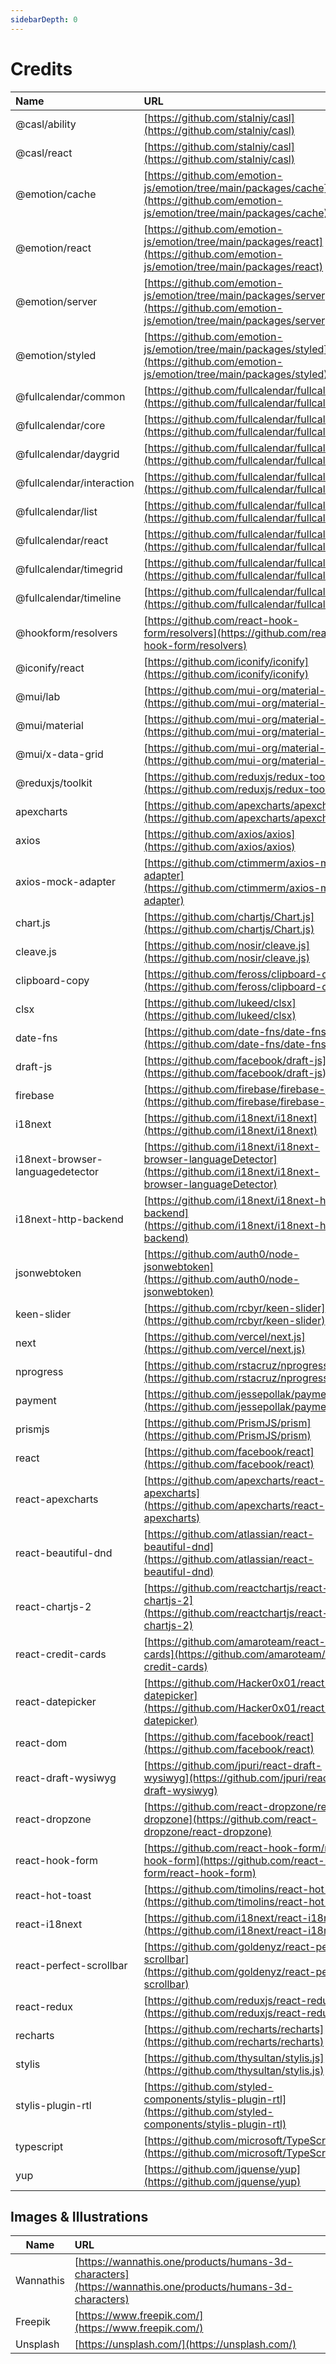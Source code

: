 ```yaml
---
sidebarDepth: 0
---
```


# Credits

| Name |  URL    | License           |
| :--- | :------ | :---------------- |
| @casl/ability | [https://github.com/stalniy/casl](https://github.com/stalniy/casl) | MIT |
| @casl/react | [https://github.com/stalniy/casl](https://github.com/stalniy/casl) | MIT |
| @emotion/cache | [https://github.com/emotion-js/emotion/tree/main/packages/cache](https://github.com/emotion-js/emotion/tree/main/packages/cache) | MIT |
| @emotion/react | [https://github.com/emotion-js/emotion/tree/main/packages/react](https://github.com/emotion-js/emotion/tree/main/packages/react) | MIT |
| @emotion/server | [https://github.com/emotion-js/emotion/tree/main/packages/server](https://github.com/emotion-js/emotion/tree/main/packages/server) | MIT |
| @emotion/styled | [https://github.com/emotion-js/emotion/tree/main/packages/styled](https://github.com/emotion-js/emotion/tree/main/packages/styled) | MIT |
| @fullcalendar/common | [https://github.com/fullcalendar/fullcalendar](https://github.com/fullcalendar/fullcalendar) | MIT |
| @fullcalendar/core | [https://github.com/fullcalendar/fullcalendar](https://github.com/fullcalendar/fullcalendar) | MIT |
| @fullcalendar/daygrid | [https://github.com/fullcalendar/fullcalendar](https://github.com/fullcalendar/fullcalendar) | MIT |
| @fullcalendar/interaction | [https://github.com/fullcalendar/fullcalendar](https://github.com/fullcalendar/fullcalendar) | MIT |
| @fullcalendar/list | [https://github.com/fullcalendar/fullcalendar](https://github.com/fullcalendar/fullcalendar) | MIT |
| @fullcalendar/react | [https://github.com/fullcalendar/fullcalendar](https://github.com/fullcalendar/fullcalendar) | MIT |
| @fullcalendar/timegrid | [https://github.com/fullcalendar/fullcalendar](https://github.com/fullcalendar/fullcalendar) | MIT |
| @fullcalendar/timeline | [https://github.com/fullcalendar/fullcalendar](https://github.com/fullcalendar/fullcalendar) | MIT |
| @hookform/resolvers | [https://github.com/react-hook-form/resolvers](https://github.com/react-hook-form/resolvers) | MIT |
| @iconify/react | [https://github.com/iconify/iconify](https://github.com/iconify/iconify) | MIT |
| @mui/lab | [https://github.com/mui-org/material-ui](https://github.com/mui-org/material-ui) | MIT |
| @mui/material | [https://github.com/mui-org/material-ui](https://github.com/mui-org/material-ui) | MIT |
| @mui/x-data-grid | [https://github.com/mui-org/material-ui-x](https://github.com/mui-org/material-ui-x) | MIT |
| @reduxjs/toolkit | [https://github.com/reduxjs/redux-toolkit](https://github.com/reduxjs/redux-toolkit) | MIT |
| apexcharts | [https://github.com/apexcharts/apexcharts.js](https://github.com/apexcharts/apexcharts.js) | MIT |
| axios | [https://github.com/axios/axios](https://github.com/axios/axios) | MIT |
| axios-mock-adapter | [https://github.com/ctimmerm/axios-mock-adapter](https://github.com/ctimmerm/axios-mock-adapter) | MIT |
| chart.js | [https://github.com/chartjs/Chart.js](https://github.com/chartjs/Chart.js) | MIT |
| cleave.js | [https://github.com/nosir/cleave.js](https://github.com/nosir/cleave.js) | MIT |
| clipboard-copy | [https://github.com/feross/clipboard-copy](https://github.com/feross/clipboard-copy) | MIT |
| clsx | [https://github.com/lukeed/clsx](https://github.com/lukeed/clsx) | MIT |
| date-fns | [https://github.com/date-fns/date-fns](https://github.com/date-fns/date-fns) | MIT |
| draft-js | [https://github.com/facebook/draft-js](https://github.com/facebook/draft-js) | MIT |
| firebase | [https://github.com/firebase/firebase-js-sdk](https://github.com/firebase/firebase-js-sdk) | Apache-2.0 |
| i18next | [https://github.com/i18next/i18next](https://github.com/i18next/i18next) | MIT |
| i18next-browser-languagedetector | [https://github.com/i18next/i18next-browser-languageDetector](https://github.com/i18next/i18next-browser-languageDetector) | MIT |
| i18next-http-backend | [https://github.com/i18next/i18next-http-backend](https://github.com/i18next/i18next-http-backend) | MIT |
| jsonwebtoken | [https://github.com/auth0/node-jsonwebtoken](https://github.com/auth0/node-jsonwebtoken) | MIT |
| keen-slider | [https://github.com/rcbyr/keen-slider](https://github.com/rcbyr/keen-slider) | MIT |
| next | [https://github.com/vercel/next.js](https://github.com/vercel/next.js) | MIT |
| nprogress | [https://github.com/rstacruz/nprogress](https://github.com/rstacruz/nprogress) | MIT |
| payment | [https://github.com/jessepollak/payment](https://github.com/jessepollak/payment) | MIT |
| prismjs | [https://github.com/PrismJS/prism](https://github.com/PrismJS/prism) | MIT |
| react | [https://github.com/facebook/react](https://github.com/facebook/react) | MIT |
| react-apexcharts | [https://github.com/apexcharts/react-apexcharts](https://github.com/apexcharts/react-apexcharts) | MIT |
| react-beautiful-dnd | [https://github.com/atlassian/react-beautiful-dnd](https://github.com/atlassian/react-beautiful-dnd) | Apache-2.0 |
| react-chartjs-2 | [https://github.com/reactchartjs/react-chartjs-2](https://github.com/reactchartjs/react-chartjs-2) | MIT |
| react-credit-cards | [https://github.com/amaroteam/react-credit-cards](https://github.com/amaroteam/react-credit-cards) | MIT |
| react-datepicker | [https://github.com/Hacker0x01/react-datepicker](https://github.com/Hacker0x01/react-datepicker) | MIT |
| react-dom | [https://github.com/facebook/react](https://github.com/facebook/react) | MIT |
| react-draft-wysiwyg | [https://github.com/jpuri/react-draft-wysiwyg](https://github.com/jpuri/react-draft-wysiwyg) | MIT |
| react-dropzone | [https://github.com/react-dropzone/react-dropzone](https://github.com/react-dropzone/react-dropzone) | MIT |
| react-hook-form | [https://github.com/react-hook-form/react-hook-form](https://github.com/react-hook-form/react-hook-form) | MIT |
| react-hot-toast | [https://github.com/timolins/react-hot-toast](https://github.com/timolins/react-hot-toast) | MIT |
| react-i18next | [https://github.com/i18next/react-i18next](https://github.com/i18next/react-i18next) | MIT |
| react-perfect-scrollbar | [https://github.com/goldenyz/react-perfect-scrollbar](https://github.com/goldenyz/react-perfect-scrollbar) | MIT |
| react-redux | [https://github.com/reduxjs/react-redux](https://github.com/reduxjs/react-redux) | MIT |
| recharts | [https://github.com/recharts/recharts](https://github.com/recharts/recharts) | MIT |
| stylis | [https://github.com/thysultan/stylis.js](https://github.com/thysultan/stylis.js) | MIT |
| stylis-plugin-rtl | [https://github.com/styled-components/stylis-plugin-rtl](https://github.com/styled-components/stylis-plugin-rtl) | MIT |
| typescript | [https://github.com/microsoft/TypeScript](https://github.com/microsoft/TypeScript) | Apache-2.0 |
| yup | [https://github.com/jquense/yup](https://github.com/jquense/yup) | MIT |

## Images & Illustrations

| Name |  URL   |
| ---- | :------ |
| Wannathis | [https://wannathis.one/products/humans-3d-characters](https://wannathis.one/products/humans-3d-characters) |
| Freepik | [https://www.freepik.com/](https://www.freepik.com/) |
| Unsplash | [https://unsplash.com/](https://unsplash.com/) |
